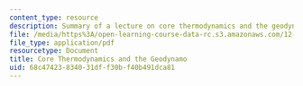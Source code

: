 ```yaml
---
content_type: resource
description: Summary of a lecture on core thermodynamics and the geodynamo.
file: /media/https%3A/open-learning-course-data-rc.s3.amazonaws.com/12-570-seminar-in-geophysics-thermal-and-chemical-evolution-of-the-earth-spring-2005/68c47423834031dff30bf40b491dca81_240205_notes.pdf
file_type: application/pdf
resourcetype: Document
title: Core Thermodynamics and the Geodynamo
uid: 68c47423-8340-31df-f30b-f40b491dca81
---
```

